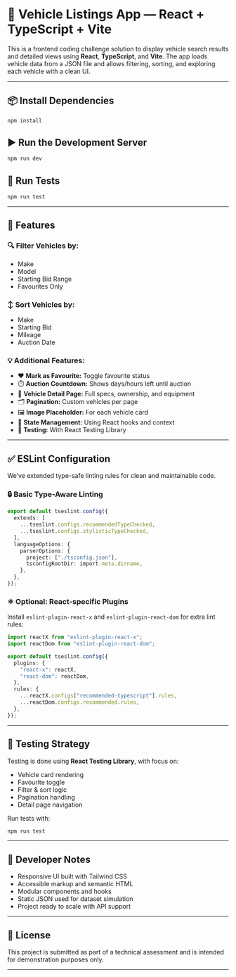 # 🚗 Vehicle Listings App — React + TypeScript + Vite

This is a frontend coding challenge solution to display vehicle search results and detailed views using **React**, **TypeScript**, and **Vite**. The app loads vehicle data from a JSON file and allows filtering, sorting, and exploring each vehicle with a clean UI.

---

## 📦 Install Dependencies

```bash
npm install
```

## ▶️ Run the Development Server

```bash
npm run dev
```

## 🧪 Run Tests

```bash
npm run test
```

---

## 🧩 Features

### 🔍 Filter Vehicles by:

- Make
- Model
- Starting Bid Range
- Favourites Only

### ↕️ Sort Vehicles by:

- Make
- Starting Bid
- Mileage
- Auction Date

### 💡 Additional Features:

- ❤️ **Mark as Favourite:** Toggle favourite status
- ⏱️ **Auction Countdown:** Shows days/hours left until auction
- 🧭 **Vehicle Detail Page:** Full specs, ownership, and equipment
- 🗂️ **Pagination:** Custom vehicles per page
- 🖼️ **Image Placeholder:** For each vehicle card
- 🧠 **State Management:** Using React hooks and context
- 🧪 **Testing:** With React Testing Library

---

## ✅ ESLint Configuration

We’ve extended type-safe linting rules for clean and maintainable code.

### 🔒 Basic Type-Aware Linting

```ts
export default tseslint.config({
  extends: [
    ...tseslint.configs.recommendedTypeChecked,
    ...tseslint.configs.stylisticTypeChecked,
  ],
  languageOptions: {
    parserOptions: {
      project: ["./tsconfig.json"],
      tsconfigRootDir: import.meta.dirname,
    },
  },
});
```

### ⚛️ Optional: React-specific Plugins

Install `eslint-plugin-react-x` and `eslint-plugin-react-dom` for extra lint rules:

```ts
import reactX from "eslint-plugin-react-x";
import reactDom from "eslint-plugin-react-dom";

export default tseslint.config({
  plugins: {
    "react-x": reactX,
    "react-dom": reactDom,
  },
  rules: {
    ...reactX.configs["recommended-typescript"].rules,
    ...reactDom.configs.recommended.rules,
  },
});
```

---

## 🧪 Testing Strategy

Testing is done using **React Testing Library**, with focus on:

- Vehicle card rendering
- Favourite toggle
- Filter & sort logic
- Pagination handling
- Detail page navigation

Run tests with:

```bash
npm run test
```

---

## 📝 Developer Notes

- Responsive UI built with Tailwind CSS
- Accessible markup and semantic HTML
- Modular components and hooks
- Static JSON used for dataset simulation
- Project ready to scale with API support

---

## 📎 License

This project is submitted as part of a technical assessment and is intended for demonstration purposes only.

---
